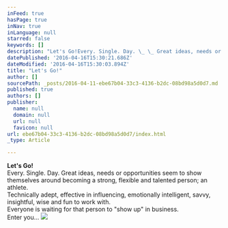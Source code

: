 ```yaml
---
inFeed: true
hasPage: true
inNav: true
inLanguage: null
starred: false
keywords: []
description: "Let's Go!Every. Single. Day. \_ \_ Great ideas, needs or opportunities seem to show themselves around becoming a strong, flexible and talented person; an athlete. Technically adept, effective in influencing, emotionally intelligent, savvy, insightful, wise and fun to work with.Everyone is waiting for that person to \"show up\" in business.Enter you...\_"
datePublished: '2016-04-16T15:30:21.686Z'
dateModified: '2016-04-16T15:30:03.894Z'
title: "Let's Go!"
author: []
sourcePath: _posts/2016-04-11-ebe67b04-33c3-4136-b2dc-08bd98a5d0d7.md
published: true
authors: []
publisher:
  name: null
  domain: null
  url: null
  favicon: null
url: ebe67b04-33c3-4136-b2dc-08bd98a5d0d7/index.html
_type: Article

---
```

**Let's Go!**  
Every. Single. Day.     Great ideas, needs or opportunities seem to show themselves around becoming a strong, flexible and talented person; an athlete.   
Technically adept, effective in influencing, emotionally intelligent, savvy, insightful, wise and fun to work with.  
Everyone is waiting for that person to "show up" in business.  
Enter you... ![](https://the-grid-user-content.s3-us-west-2.amazonaws.com/c5991769-de54-4313-8739-8ce66c5e88de.jpg)